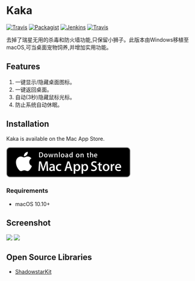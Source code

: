 # Kaka

[![Travis](https://img.shields.io/badge/build-passing-brightgreen.svg)](https://github.com/HsiangHo/Kaka)
[![Packagist](https://img.shields.io/badge/release-1.0.1-blue.svg)](https://itunes.apple.com/app/id1434172933)
[![Jenkins](https://img.shields.io/badge/license-MIT-red.svg)](https://github.com/HsiangHo/Kaka/blob/master/LICENSE)
[![Travis](https://img.shields.io/badge/platform-macOS-yellow.svg)]()

去掉了瑞星无用的杀毒和防火墙功能,只保留小狮子。此版本由Windows移植至macOS,可当桌面宠物饲养,并增加实用功能。

## Features

1. 一键显示/隐藏桌面图标。
2. 一键返回桌面。
3. 自动(3秒)隐藏鼠标光标。
4. 防止系统自动休眠。

## Installation

Kaka is available on the Mac App Store.

[![download on the Mac App Store](img/MAS_badge.svg)](https://itunes.apple.com/app/id1434172933)

### Requirements

- macOS 10.10+

## Screenshot

<img src="img/Screen_Shot1.png" width="480px">
<img src="img/Screen_Shot2.png" width="480px">

## Open Source Libraries

- [ShadowstarKit](https://github.com/HsiangHo/ShadowstarKit)
